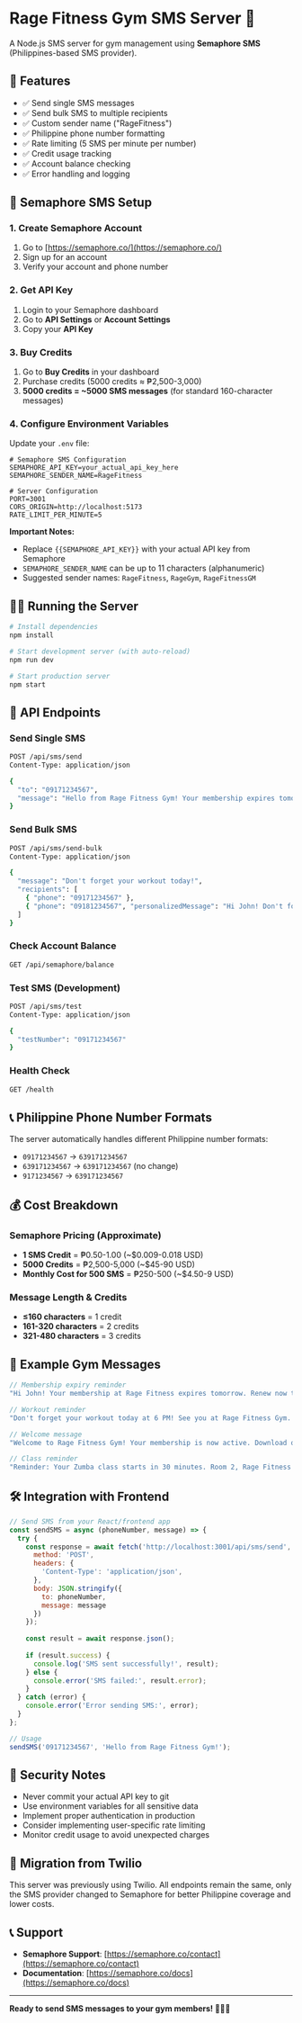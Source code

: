 # Rage Fitness Gym SMS Server 💪

A Node.js SMS server for gym management using **Semaphore SMS** (Philippines-based SMS provider).

## 🚀 Features

- ✅ Send single SMS messages
- ✅ Send bulk SMS to multiple recipients
- ✅ Custom sender name ("RageFitness")
- ✅ Philippine phone number formatting
- ✅ Rate limiting (5 SMS per minute per number)
- ✅ Credit usage tracking
- ✅ Account balance checking
- ✅ Error handling and logging

## 📱 Semaphore SMS Setup

### 1. Create Semaphore Account
1. Go to [https://semaphore.co/](https://semaphore.co/)
2. Sign up for an account
3. Verify your account and phone number

### 2. Get API Key
1. Login to your Semaphore dashboard
2. Go to **API Settings** or **Account Settings**
3. Copy your **API Key**

### 3. Buy Credits
1. Go to **Buy Credits** in your dashboard
2. Purchase credits (5000 credits ≈ ₱2,500-3,000)
3. **5000 credits = ~5000 SMS messages** (for standard 160-character messages)

### 4. Configure Environment Variables
Update your `.env` file:

```env
# Semaphore SMS Configuration
SEMAPHORE_API_KEY=your_actual_api_key_here
SEMAPHORE_SENDER_NAME=RageFitness

# Server Configuration
PORT=3001
CORS_ORIGIN=http://localhost:5173
RATE_LIMIT_PER_MINUTE=5
```

**Important Notes:**
- Replace `{{SEMAPHORE_API_KEY}}` with your actual API key from Semaphore
- `SEMAPHORE_SENDER_NAME` can be up to 11 characters (alphanumeric)
- Suggested sender names: `RageFitness`, `RageGym`, `RageFitnessGM`

## 🏃‍♂️ Running the Server

```bash
# Install dependencies
npm install

# Start development server (with auto-reload)
npm run dev

# Start production server
npm start
```

## 📡 API Endpoints

### Send Single SMS
```bash
POST /api/sms/send
Content-Type: application/json

{
  "to": "09171234567",
  "message": "Hello from Rage Fitness Gym! Your membership expires tomorrow."
}
```

### Send Bulk SMS
```bash
POST /api/sms/send-bulk
Content-Type: application/json

{
  "message": "Don't forget your workout today!",
  "recipients": [
    { "phone": "09171234567" },
    { "phone": "09181234567", "personalizedMessage": "Hi John! Don't forget your workout today!" }
  ]
}
```

### Check Account Balance
```bash
GET /api/semaphore/balance
```

### Test SMS (Development)
```bash
POST /api/sms/test
Content-Type: application/json

{
  "testNumber": "09171234567"
}
```

### Health Check
```bash
GET /health
```

## 📞 Philippine Phone Number Formats

The server automatically handles different Philippine number formats:

- `09171234567` → `639171234567`
- `639171234567` → `639171234567` (no change)
- `9171234567` → `639171234567`

## 💰 Cost Breakdown

### Semaphore Pricing (Approximate)
- **1 SMS Credit** = ₱0.50-1.00 (~$0.009-0.018 USD)
- **5000 Credits** = ₱2,500-5,000 (~$45-90 USD)
- **Monthly Cost for 500 SMS** = ₱250-500 (~$4.50-9 USD)

### Message Length & Credits
- **≤160 characters** = 1 credit
- **161-320 characters** = 2 credits
- **321-480 characters** = 3 credits

## 🔧 Example Gym Messages

```javascript
// Membership expiry reminder
"Hi John! Your membership at Rage Fitness expires tomorrow. Renew now to continue your fitness journey!"

// Workout reminder
"Don't forget your workout today at 6 PM! See you at Rage Fitness Gym. Let's get those gains! 💪"

// Welcome message
"Welcome to Rage Fitness Gym! Your membership is now active. Download our app and start your fitness journey today!"

// Class reminder
"Reminder: Your Zumba class starts in 30 minutes. Room 2, Rage Fitness Gym. See you there!"
```

## 🛠️ Integration with Frontend

```javascript
// Send SMS from your React/frontend app
const sendSMS = async (phoneNumber, message) => {
  try {
    const response = await fetch('http://localhost:3001/api/sms/send', {
      method: 'POST',
      headers: {
        'Content-Type': 'application/json',
      },
      body: JSON.stringify({
        to: phoneNumber,
        message: message
      })
    });
    
    const result = await response.json();
    
    if (result.success) {
      console.log('SMS sent successfully!', result);
    } else {
      console.error('SMS failed:', result.error);
    }
  } catch (error) {
    console.error('Error sending SMS:', error);
  }
};

// Usage
sendSMS('09171234567', 'Hello from Rage Fitness Gym!');
```

## 🚨 Security Notes

- Never commit your actual API key to git
- Use environment variables for all sensitive data
- Implement proper authentication in production
- Consider implementing user-specific rate limiting
- Monitor credit usage to avoid unexpected charges

## 🔄 Migration from Twilio

This server was previously using Twilio. All endpoints remain the same, only the SMS provider changed to Semaphore for better Philippine coverage and lower costs.

## 📞 Support

- **Semaphore Support**: [https://semaphore.co/contact](https://semaphore.co/contact)
- **Documentation**: [https://semaphore.co/docs](https://semaphore.co/docs)

---

**Ready to send SMS messages to your gym members! 🏋️‍♂️💪**
